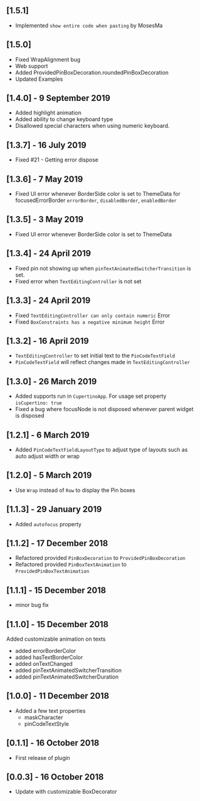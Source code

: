 ## [1.5.1]
* Implemented `show entire code when pasting` by MosesMa

## [1.5.0]
* Fixed WrapAlignment bug
* Web support
* Added ProvidedPinBoxDecoration.roundedPinBoxDecoration
* Updated Examples

## [1.4.0] - 9 September 2019
* Added highlight animation
* Added ability to change keyboard type
* Disallowed special characters when using numeric keyboard.

## [1.3.7] - 16 July 2019
* Fixed #21 - Getting error dispose

## [1.3.6] - 7 May 2019
* Fixed UI error whenever BorderSide color is set to ThemeData for focusedErrorBorder
`errorBorder`, `disabledBorder`, `enabledBorder`

## [1.3.5] - 3 May 2019
* Fixed UI error whenever BorderSide color is set to ThemeData

## [1.3.4] - 24 April 2019
* Fixed pin not showing up when `pinTextAnimatedSwitcherTransition` is set.
* Fixed error when `TextEditingController` is not set

## [1.3.3] - 24 April 2019
* Fixed `TextEditingController can only contain numeric` Error
* Fixed `BoxConstraints has a negative minimum height` Error

## [1.3.2] - 16 April 2019
* `TextEditingController` to set initial text to the `PinCodeTextField`
* `PinCodeTextField` will reflect changes made in `TextEditingController`


## [1.3.0] - 26 March 2019
* Added supports run in `CupertinoApp`. For usage set property `isCupertino: true`
* Fixed a bug where focusNode is not disposed whenever parent widget is disposed

## [1.2.1] - 6 March 2019
* Added `PinCodeTextFieldLayoutType` to adjust type of layouts such as 
auto adjust width or wrap 

## [1.2.0] - 5 March 2019
* Use `Wrap` instead of `Row` to display the Pin boxes


## [1.1.3] - 29 January 2019
* Added `autofocus` property

## [1.1.2] - 17 December 2018
* Refactored provided `PinBoxDecoration` to `ProvidedPinBoxDecoration`
* Refactored provided `PinBoxTextAnimation` to `ProvidedPinBoxTextAnimation`

## [1.1.1] - 15 December 2018
* minor bug fix

## [1.1.0] - 15 December 2018
Added customizable animation on texts
* added errorBorderColor
* added hasTextBorderColor
* added onTextChanged
* added pinTextAnimatedSwitcherTransition
* added pinTextAnimatedSwitcherDuration

## [1.0.0] - 11 December 2018
* Added a few text properties
    * maskCharacter
    * pinCodeTextStyle

## [0.1.1] - 16 October 2018

* First release of plugin

## [0.0.3] - 16 October 2018
* Update with customizable BoxDecorator